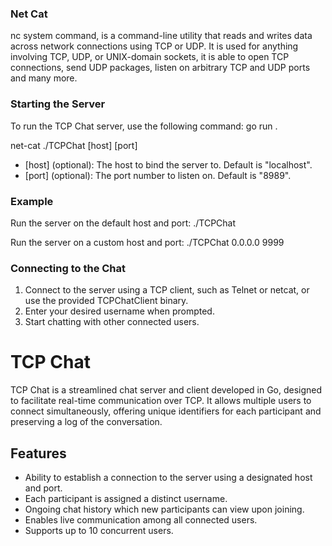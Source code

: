### Net Cat

nc system command, is a command-line utility that reads and writes data across network connections using TCP or UDP. It is used for anything involving TCP, UDP, or UNIX-domain sockets, it is able to open TCP connections, send UDP packages, listen on arbitrary TCP and UDP ports and many more.

### Starting the Server

To run the TCP Chat server, use the following command:
   go run .

net-cat
   ./TCPChat [host] [port]

 - [host] (optional): The host to bind the server to. Default is "localhost".
 - [port] (optional): The port number to listen on. Default is "8989".

### Example

Run the server on the default host and port:
   ./TCPChat
  
Run the server on a custom host and port:
   ./TCPChat 0.0.0.0 9999


### Connecting to the Chat

1. Connect to the server using a TCP client, such as Telnet or netcat, or use the provided TCPChatClient binary.
2. Enter your desired username when prompted.
3. Start chatting with other connected users.


# TCP Chat

TCP Chat is a streamlined chat server and client developed in Go, designed to facilitate real-time communication over TCP. It allows multiple users to connect simultaneously, offering unique identifiers for each participant and preserving a log of the conversation.


## Features

- Ability to establish a connection to the server using a designated host and port.
- Each participant is assigned a distinct username.
- Ongoing chat history which new participants can view upon joining.
- Enables live communication among all connected users.
- Supports up to 10 concurrent users.
